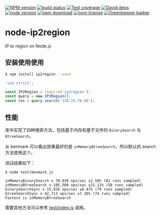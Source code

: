 [![NPM version][npm-image]][npm-url]
[![build status][travis-image]][travis-url]
[![Test coverage][coveralls-image]][coveralls-url]
[![David deps][david-image]][david-url]
[![node version][node-image]][node-url]
[![npm download][download-image]][download-url]
[![npm license][license-image]][download-url]
[![Greenkeeper badge](https://badges.greenkeeper.io/yourtion/node-ip2region.svg)](https://greenkeeper.io/)

[npm-image]: https://img.shields.io/npm/v/ip2region.svg?style=flat-square
[npm-url]: https://npmjs.org/package/ip2region
[travis-image]: https://img.shields.io/travis/yourtion/node-ip2region.svg?style=flat-square
[travis-url]: https://travis-ci.org/yourtion/node-ip2region
[coveralls-image]: https://img.shields.io/coveralls/yourtion/node-ip2region.svg?style=flat-square
[coveralls-url]: https://coveralls.io/r/yourtion/node-ip2region?branch=master
[david-image]: https://img.shields.io/david/yourtion/node-ip2region.svg?style=flat-square
[david-url]: https://david-dm.org/yourtion/node-ip2region
[node-image]: https://img.shields.io/badge/node.js-%3E=4.0-green.svg?style=flat-square
[node-url]: http://nodejs.org/download/
[download-image]: https://img.shields.io/npm/dm/ip2region.svg?style=flat-square
[download-url]: https://npmjs.org/package/ip2region
[license-image]: https://img.shields.io/npm/l/ip2region.svg

# node-ip2region

IP to region on Node.js

## 安装使用使用

```bash
$ npm install ip2region --save
```

```javascript
'use strict';

const IP2Region = require('ip2region');
const query = new IP2Region();
const res = query.search('120.24.78.68');
```

## 性能

库中实现了四种搜索方法，包括基于内存和基于文件的 `BinarySearch` 与 `BtreeSearch`。

从 benmark 可以看出效果最好的是 `inMemoryBtreeSearch`，所以默认的 search 方法使用这个。

测试结果如下：

```
$ node test/benmark.js

inMemoryBinarySearch x 70,936 ops/sec ±2.50% (81 runs sampled)
inMemoryBtreeSearch x 105,500 ops/sec ±21.11% (58 runs sampled)
binarySearchSync x 15,926 ops/sec ±8.47% (79 runs sampled)
btreeSearchSync x 42,713 ops/sec ±7.10% (74 runs sampled)
Fastest is inMemoryBtreeSearch
```

需要其他方法可以参考 [test/index.js](test/index.js) 调用。
